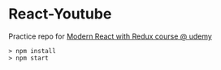 # React-Youtube

Practice repo for [Modern React with Redux course @ udemy](https://www.udemy.com/react-redux/)

```
> npm install
> npm start
```
